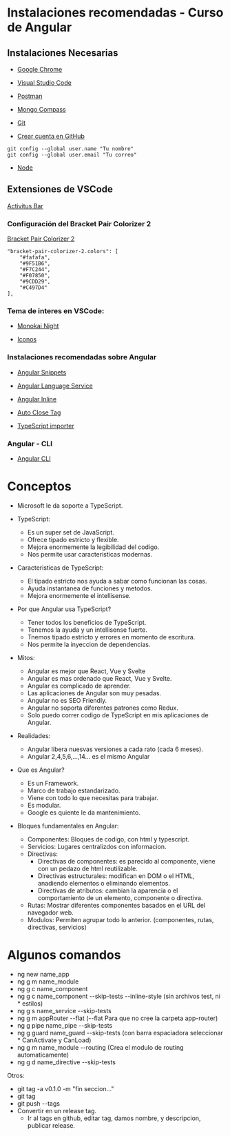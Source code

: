 # Instalaciones recomendadas - Curso de Angular

## Instalaciones Necesarias

* [Google Chrome](https://www.google.com/chrome/)

* [Visual Studio Code](https://code.visualstudio.com/)

* [Postman](https://www.postman.com/downloads/)

* [Mongo Compass](https://www.mongodb.com/try/download/compass)

* [Git](https://git-scm.com/)

* [Crear cuenta en GitHub](https://github.com/)

```
git config --global user.name "Tu nombre"
git config --global user.email "Tu correo"
```

* [Node](https://nodejs.org/es/)

## Extensiones de VSCode

[Activitus Bar](https://marketplace.visualstudio.com/items?itemName=Gruntfuggly.activitusbar)

### Configuración del Bracket Pair Colorizer 2

[Bracket Pair Colorizer 2](https://marketplace.visualstudio.com/items?itemName=CoenraadS.bracket-pair-colorizer-2)
```
"bracket-pair-colorizer-2.colors": [
    "#fafafa",
    "#9F51B6",
    "#F7C244",
    "#F07850",
    "#9CDD29",
    "#C497D4"
],
```
### Tema de interes en VSCode:

* [Monokai Night](https://marketplace.visualstudio.com/items?itemName=fabiospampinato.vscode-monokai-night)

* [Iconos](https://marketplace.visualstudio.com/items?itemName=PKief.material-icon-theme)

### Instalaciones recomendadas sobre Angular

* [Angular Snippets](https://marketplace.visualstudio.com/items?itemName=Mikael.Angular-BeastCode)

* [Angular Language Service](https://marketplace.visualstudio.com/items?itemName=Angular.ng-template)

* [Angular Inline](https://marketplace.visualstudio.com/items?itemName=natewallace.angular2-inline)

* [Auto Close Tag](https://marketplace.visualstudio.com/items?itemName=formulahendry.auto-close-tag)

* [TypeScript importer](https://marketplace.visualstudio.com/items?itemName=pmneo.tsimporter)

### Angular - CLI

* [Angular CLI](https://angular.io/cli)

# Conceptos

* Microsoft le da soporte a TypeScript.

* TypeScript:
    * Es un super set de JavaScript.
    * Ofrece tipado estricto y flexible.
    * Mejora enormemente la legibilidad del codigo.
    * Nos permite usar caracteristicas modernas.

* Caracteristicas de TypeScript:
    * El tipado estricto nos ayuda a sabar como funcionan las cosas.
    * Ayuda instantanea de funciones y metodos.
    * Mejora enormemente el intellisense.

* Por que Angular usa TypeScript?
    * Tener todos los beneficios de TypeScript.
    * Tenemos la ayuda y un intellisense fuerte.
    * Tnemos tipado estricto y errores en momento de escritura.
    * Nos permite la inyeccion de dependencias.

* Mitos:
    * Angular es mejor que React, Vue y Svelte
    * Angular es mas ordenado que React, Vue y Svelte.
    * Angular es complicado de aprender.
    * Las aplicaciones de Angular son muy pesadas.
    * Angular no es SEO Friendly.
    * Angular no soporta diferentes patrones como Redux.
    * Solo puedo correr codigo de TypeScript en mis aplicaciones de Angular.

* Realidades:
    * Angular libera nuesvas versiones a cada rato (cada 6 meses).
    * Angular 2,4,5,6,...,14... es el mismo Angular

* Que es Angular?
    * Es un Framework.
    * Marco de trabajo estandarizado.
    * Viene con todo lo que necesitas para trabajar.
    * Es modular.
    * Google es quiente le da mantenimiento.

* Bloques fundamentales en Angular:
    * Componentes: Bloques de codigo, con html y typescript.
    * Servicios: Lugares centralizdos con informacion.
    * Directivas:
        * Directivas de componentes: es parecido al componente, viene con un pedazo de html reutilizable.
        * Directivas estructurales: modifican en DOM o el HTML, anadiendo elementos o eliminando elementos.
        * Directivas de atributos: cambian la aparencia o el comportamiento de un elemento, componente o directiva.
    * Rutas: Mostrar diferentes componentes basados en el URL del navegador web.
    * Modulos: Permiten agrupar todo lo anterior. (componentes, rutas, directivas, servicios)


# Algunos comandos

* ng new name_app
* ng g m name_module
* ng g c name_component
* ng g c name_component --skip-tests --inline-style (sin archivos test, ni * estilos)
* ng g s name_service --skip-tests
* ng g m appRouter --flat (--flat Para que no cree la carpeta app-router)
* ng g pipe name_pipe --skip-tests
* ng g guard name_guard --skip-tests (con barra espaciadora seleccionar * CanActivate y CanLoad)
* ng g m name_module --routing (Crea el modulo de routing automaticamente)
* ng g d name_directive --skip-tests

Otros:

* git tag -a v0.1.0 -m "fin seccion..."
* git tag
* git push --tags
* Convertir en un release tag.
    * Ir al tags en github, editar tag, damos nombre, y descripcion, publicar release.